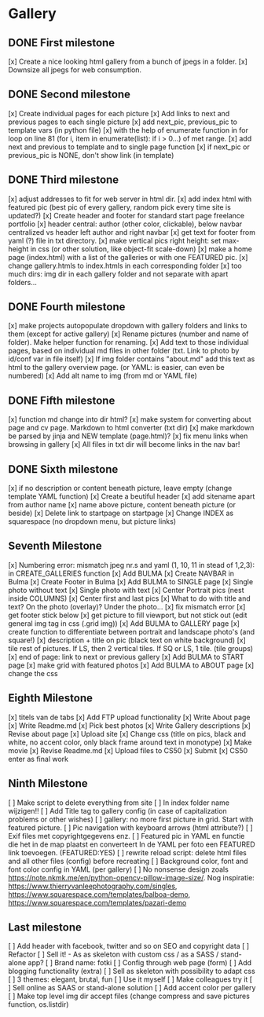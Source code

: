 # Gallery

## DONE First milestone
[x] Create a nice looking html gallery from a bunch of jpegs in a folder.
[x] Downsize all jpegs for web consumption.

## DONE Second milestone
[x] Create individual pages for each picture
[x] Add links to next and previous pages to each single picture
    [x] add next_pic, previous_pic to template vars (in python file)
    [x] with the help of enumerate  function in for loop on line 81 (for i, item in enumerate(list): if i > 0...) of met range.
    [x] add next and previous to template and to single page function
    [x] if next_pic or previous_pic is NONE, don't show link (in template)

## DONE Third milestone
[x] adjust addresses to fit for web server in html dir.
[x] add index html with featured pic (best pic of every gallery, random pick every time site is updated?)
[x] Create header and footer for standard start page freelance portfolio
[x] header central: author (other color, clickable), below navbar centralized vs header left author and right navbar
[x] get text for footer from yaml (?) file in txt directory.
[x] make vertical pics right height: set max-height in css (or other solution, like object-fit scale-down)
[x] make a home page (index.html) with a list of the galleries or with one FEATURED pic.
[x] change gallery.htmls to index.htmls in each corresponding folder
[x] too much dirs: img dir in each gallery folder and not separate with apart folders...

## DONE Fourth milestone
[x] make projects autopopulate dropdown with gallery folders and links to them (except for active gallery)
[x] Rename pictures (number and name of folder). Make helper function for renaming.
[x] Add text to those individual pages, based on individual md files in other folder (txt. Link to photo by id/conf var in file itself)
[x] If img folder contains "about.md" add this text as html to the gallery overview page. (or YAML: is easier, can even be numbered)
[x] Add alt name to img (from md or YAML file)

## DONE Fifth milestone
[x] function md change into dir html?
[x] make system for converting about page and cv page. Markdown to html converter (txt dir)
[x] make markdown be parsed by jinja and NEW template (page.html)?
[x] fix menu links when browsing in gallery
[x] All files in txt dir will become links in the nav bar!

##  DONE Sixth milestone
[x] if no description or content beneath picture, leave empty (change template YAML function)
[x] Create a beutiful header
[x] add sitename apart from author name
[x] name above picture, content beneath picture (or beside)
[x] Delete link to startpage on startpage
[x] Change INDEX as squarespace (no dropdown menu, but picture links)

## Seventh Milestone
[x] Numbering error: mismatch jpeg nr.s and yaml (1, 10, 11 in stead of 1,2,3): in CREATE_GALLERIES function
[x] Add BULMA
[x] Create NAVBAR in Bulma
[x] Create Footer in Bulma
[x] Add BULMA to SINGLE page
    [x] Single photo without text
    [x] Single photo with text
    [x] Center Portrait pics (nest inside COLUMNS)
    [x] Center first and last pics
    [x] What to do with title and text? On the photo (overlay)? Under the photo...
    [x] fix mismatch error
    [x] get footer stick below
    [x] get picture to fill viewport, but not stick out (edit general img tag in css (.grid img))
[x] Add BULMA to GALLERY page
    [x] create function to differentiate between portrait and landscape photo's (and square!)
    [x] description + title on pic (black text on white background)
    [x] tile rest of pictures. If LS, then 2 vertical tiles. If SQ or LS, 1 tile. (tile groups)
    [x] end of page: link to next or previous gallery
    [x] Add BULMA to START page
    [x] make grid with featured photos
[x] Add BULMA to ABOUT page
    [x] change the css

## Eighth Milestone
[x] titels van de tabs
[x] Add FTP upload functionality
[x] Write About page
[x] Write Readme.md
[x] Pick best photos
[x] Write Gallery descriptions
[x] Revise about page
[x] Upload site
[x] Change css (title on pics, black and white, no accent color, only black frame around text in monotype)
[x] Make movie
[x] Revise Readme.md
[x] Upload files to CS50
[x] Submit
[x] CS50 enter as final work

## Ninth Milestone
[ ] Make script to delete everything from site
[ ] In index folder name wijzigen!!
[ ] Add Title tag to gallery config (in case of capitalization problems or other wishes)
[ ] gallery: no more first picture in grid. Start with featured picture.
[ ] Pic navigation with keyboard arrows (html attribute?)
[ ] Exif files met copyrightgegevens enz.
[ ] Featured pic in YAML en functie die het in de map plaatst en converteert In de YAML per foto een FEATURED link toevoegen. (FEATURED:YES)
[ ] rewrite reload script: delete html files and all other files (config) before recreating
[ ] Background color, font and font color config in YAML (per gallery)
[ ] No nonsense design zoals https://note.nkmk.me/en/python-opencv-pillow-image-size/. Nog inspiratie: https://www.thierryvanleephotography.com/singles, https://www.squarespace.com/templates/balboa-demo, https://www.squarespace.com/templates/pazari-demo



## Last milestone
[ ] Add header with facebook, twitter and so on SEO and copyright data
[ ] Refactor
[ ] Sell it! - As as skeleton with custom css / as a SASS / stand-alone app?
[ ] Brand name: fotki
[ ] Config through web page (form)
[ ] Add blogging functionality (extra)
[ ] Sell as skeleton with possibility to adapt css
[ ] 3 themes: elegant, brutal, fun
[ ] Use it myself
[ ] Make colleagues try it
[ ] Sell online as SAAS or stand-alone solution
[ ] Add accent color per gallery
[ ] Make top level img dir accept files (change compress and save pictures function, os.listdir)